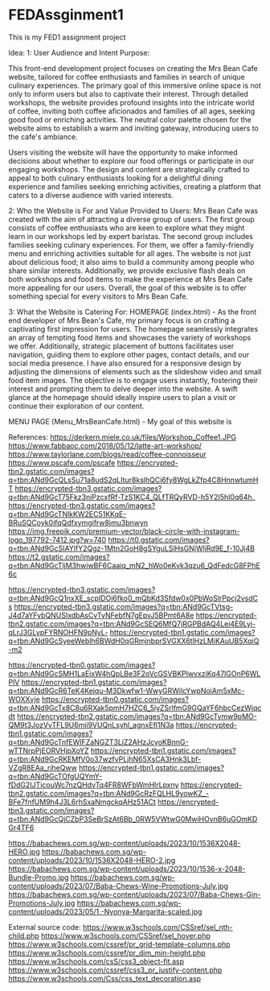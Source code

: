 # FEDAssginment1
This is my FED1 assignment project

Idea:
1: User Audience and Intent Purpose:

This front-end development project focuses on creating the Mrs Bean Cafe website, tailored for coffee enthusiasts and families in search of unique culinary experiences. The primary goal of this immersive online space is not only to inform users but also to captivate their interest. Through detailed workshops, the website provides profound insights into the intricate world of coffee, inviting both coffee aficionados and families of all ages, seeking good food or enriching activities. The neutral color palette chosen for the website aims to establish a warm and inviting gateway, introducing users to the cafe's ambiance.

Users visiting the website will have the opportunity to make informed decisions about whether to explore our food offerings or participate in our engaging workshops. The design and content are strategically crafted to appeal to both culinary enthusiasts looking for a delightful dining experience and families seeking enriching activities, creating a platform that caters to a diverse audience with varied interests.

2: Who the Website is For and Value Provided to Users:
Mrs Bean Cafe was created with the aim of attracting a diverse group of users. The first group consists of coffee enthusiasts who are keen to explore what they might learn in our workshops led by expert baristas. The second group includes families seeking culinary experiences. For them, we offer a family-friendly menu and enriching activities suitable for all ages. The website is not just about delicious food; it also aims to build a community among people who share similar interests. Additionally, we provide exclusive flash deals on both workshops and food items to make the experience at Mrs Bean Cafe more appealing for our users. Overall, the goal of this website is to offer something special for every visitors to Mrs Bean Cafe.

3: What the Website is Catering For:
HOMEPAGE (index.html) - As the front end developer of Mrs Bean's Cafe, my primary focus is on crafting a captivating first impression for users. The homepage seamlessly integrates an array of tempting food items and showcases the variety of workshops we offer. Additionally, strategic placement of buttons facilitates user navigation, guiding them to explore other pages, contact details, and our social media presence.
I have also ensured for a responsive design by adjusting the dimensions of elements such as the slideshow video and small food item images. The objective is to engage users instantly, fostering their interest and prompting them to delve deeper into the website. A swift glance at the homepage should ideally inspire users to plan a visit or continue their exploration of our content.

MENU PAGE (Menu_MrsBeanCafe.html) - My goal of this website is 

References:
https://derkern.miele.co.uk/files/Workshop_Coffee1.JPG
https://www.fabbaoc.com/2018/05/12/latte-art-workshop/
https://www.taylorlane.com/blogs/read/coffee-connoisseur
https://www.pscafe.com/pscafe
https://encrypted-tbn2.gstatic.com/images?q=tbn:ANd9GcQLsSu71a8udS2qLItur8kslhQCi6fy8WgLkZfp4C8HnnwtumHT
https://encrypted-tbn3.gstatic.com/images?q=tbn:ANd9GcT75Fkz3niPzcxfRf-TzS1KC4_QLfTRQyRVD-h5Y2I5hI0q64h_
https://encrypted-tbn3.gstatic.com/images?q=tbn:ANd9GcTNlkKW2EC51KKqE-BRuSQCoyk0ifqQdfxymgifrw8jmu3bnwyn
https://img.freepik.com/premium-vector/black-circle-with-instagram-logo_197792-7412.jpg?w=740
https://t0.gstatic.com/images?q=tbn:ANd9GcSIAYlfY2Qgz-1Mtn2GoH8gSYguLSlHsGNjWljRd9E_f-10Jj4B
https://t2.gstatic.com/images?q=tbn:ANd9GcTljM3hwiwBF6Caaiq_mN2_hWo0eKvk3qzu6_QdFedcG8FPhE6c

https://encrypted-tbn3.gstatic.com/images?q=tbn:ANd9GcQ1nxXE_scpIDOj6fko0_mQbKd3Sfdw0x0PbWoSlrPpcj2vsdCs
https://encrypted-tbn3.gstatic.com/images?q=tbn:ANd9GcTVtsg-J4d7aYFybQNUSIxdbAsCvTyNFebfN7gEpvJ5BPmt6A8e
https://encrypted-tbn2.gstatic.com/images?q=tbn:ANd9GcSEQ6MfQ7jRGPBdAQ4Lei4E9Lyj-qLrJ3GLypFYRNOHFN9pNyL-
https://encrypted-tbn1.gstatic.com/images?q=tbn:ANd9GcSyeeWeblh6BWdH0qGRmjnbprSVGXX6tlHzLMiKAuUB5XqiQ-m2

https://encrypted-tbn0.gstatic.com/images?q=tbn:ANd9GcSMH1LaEjxW4hQpLBe3F2oVcGSVBKPlwvxziKq47lGOnP6WLPlV
https://encrypted-tbn1.gstatic.com/images?q=tbn:ANd9GcR6TeK4Kejqu-M3Dkwfw1-WwyGRWilcYwpNoiAm5xMc-WOXXvje
https://encrypted-tbn0.gstatic.com/images?q=tbn:ANd9GcTx8C8u6RXak5pmH7HZC6_5iyZSrlfmG9GQaYF6hbcCezWjqcdt
https://encrypted-tbn2.gstatic.com/images?q=tbn:ANd9GcTymw9pMO-QM9t3JozVvTFL9U6mii9VUQnLsyhl_agnxEfl1N3a
https://encrypted-tbn1.gstatic.com/images?q=tbn:ANd9GcTnfEWIFZaNGZT3LiZ2AHzJcyoKBnnG-wTTNrpPjEORVHjpXoYZ
https://encrypted-tbn1.gstatic.com/images?q=tbn:ANd9GcRKEMfV0o37wzfvPLjhN65XsCA3Hnk3Lbf-VZgR8EAa_riheQww
https://encrypted-tbn1.gstatic.com/images?q=tbn:ANd9GcTOfgUQYmY-fDdG2IJTicouWc7nzQHdvTq4FR8WFbWmHlrLpxny
https://encrypted-tbn2.gstatic.com/images?q=tbn:ANd9GcRzFQLHL9yowKZ_-BFe7fnfUM9h4J3L6rhSxaNmgckqAHz51ACt
https://encrypted-tbn3.gstatic.com/images?q=tbn:ANd9GcQjCZbP3SeBrSzAt6Bb_0RW5VWtwG0MwiHOvnB6uGOmKDGr4TF6

https://babachews.com.sg/wp-content/uploads/2023/10/1536X2048-HERO.jpg
https://babachews.com.sg/wp-content/uploads/2023/10/1536X2048-HERO-2.jpg
https://babachews.com.sg/wp-content/uploads/2023/10/1536-x-2048-Bundle-Promo.jpg
https://babachews.com.sg/wp-content/uploads/2023/07/Baba-Chews-Wine-Promotions-July.jpg
https://babachews.com.sg/wp-content/uploads/2023/07/Baba-Chews-Gin-Promotions-July.jpg
https://babachews.com.sg/wp-content/uploads/2023/05/1.-Nyonya-Margarita-scaled.jpg

External source code:
https://www.w3schools.com/CSSref/sel_nth-child.php
https://www.w3schools.com/CSSref/sel_hover.php
https://www.w3schools.com/cssref/pr_grid-template-columns.php
https://www.w3schools.com/cssref/pr_dim_min-height.php
https://www.w3schools.com/csS/css3_object-fit.asp
https://www.w3schools.com/cssref/css3_pr_justify-content.php
https://www.w3schools.com/Css/css_text_decoration.asp